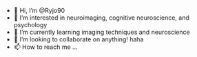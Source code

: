 - 👋 Hi, I’m @Ryjo90
- 👀 I’m interested in neuroimaging, cognitive neuroscience, and psychology
- 🌱 I’m currently learning imaging techniques and neuroscience
- 💞️ I’m looking to collaborate on anything! haha
- 📫 How to reach me ...

<!---
Ryjo90/Ryjo90 is a ✨ special ✨ repository because its `README.md` (this file) appears on your GitHub profile.
You can click the Preview link to take a look at your changes.
--->
